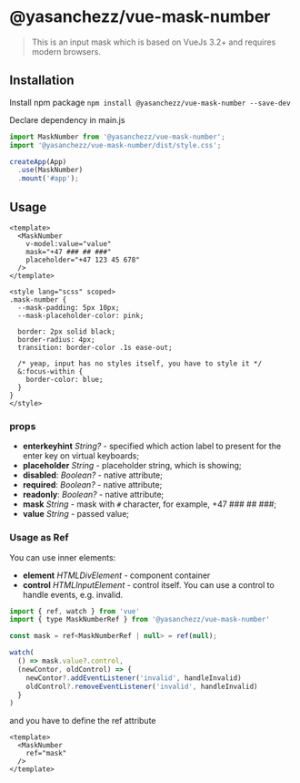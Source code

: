 # @yasanchezz/vue-mask-number

> This is an input mask which is based on VueJs 3.2+ and requires modern browsers.

## Installation

Install npm package
`npm install @yasanchezz/vue-mask-number --save-dev`

Declare dependency in main.js

``` js
import MaskNumber from '@yasanchezz/vue-mask-number';
import '@yasanchezz/vue-mask-number/dist/style.css';

createApp(App)
  .use(MaskNumber)
  .mount('#app');
```

## Usage

``` vue
<template>
  <MaskNumber
    v-model:value="value"
    mask="+47 ### ## ###"
    placeholder="+47 123 45 678"
  />
</template>

<style lang="scss" scoped>
.mask-number {
  --mask-padding: 5px 10px;
  --mask-placeholder-color: pink;

  border: 2px solid black;
  border-radius: 4px;
  transition: border-color .1s ease-out;

  /* yeap, input has no styles itself, you have to style it */
  &:focus-within {
    border-color: blue;
  }
}
</style>
```

### props
* __enterkeyhint__ *String?* - specified which action label to present for the enter key on virtual keyboards;
* __placeholder__ *String* - placeholder string, which is showing;
* __disabled__: *Boolean?* - native attribute;
* __required__: *Boolean?* - native attribute;
* __readonly__: *Boolean?* - native attribute;
* __mask__ *String* - mask with `#` character, for example, +47 ### ## ###;
* __value__ *String* - passed value;

### Usage as Ref
You can use inner elements:

* __element__ *HTMLDivElement* - component container
* __control__ *HTMLInputElement* - control itself. You can use a control to handle events, e.g. invalid.

``` js
import { ref, watch } from 'vue'
import { type MaskNumberRef } from '@yasanchezz/vue-mask-number'

const mask = ref<MaskNumberRef | null> = ref(null);

watch(
  () => mask.value?.control,
  (newContor, oldControl) => {
    newContor?.addEventListener('invalid', handleInvalid)
    oldControl?.removeEventListener('invalid', handleInvalid)
  }
)
```

and you have to define the ref attribute
``` vue
<template>
  <MaskNumber
    ref="mask"
  />
</template>
```
